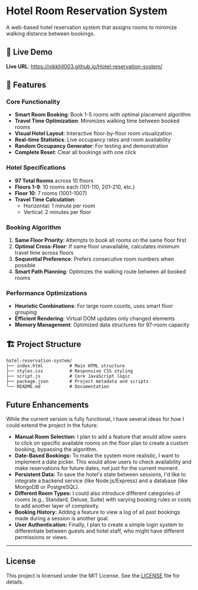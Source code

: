 # Hotel Room Reservation System

A web-based hotel reservation system that assigns rooms to minimize walking distance between bookings.

## 🚀 Live Demo

**Live URL**:  https://nikkhil003.github.io/Hotel-reservation-system/

## 🏨 Features

### Core Functionality
- **Smart Room Booking**: Book 1-5 rooms with optimal placement algorithm
- **Travel Time Optimization**: Minimizes walking time between booked rooms
- **Visual Hotel Layout**: Interactive floor-by-floor room visualization
- **Real-time Statistics**: Live occupancy rates and room availability
- **Random Occupancy Generator**: For testing and demonstration
- **Complete Reset**: Clear all bookings with one click

### Hotel Specifications
- **97 Total Rooms** across 10 floors
- **Floors 1-9**: 10 rooms each (101-110, 201-210, etc.)
- **Floor 10**: 7 rooms (1001-1007)
- **Travel Time Calculation**:
  - Horizontal: 1 minute per room
  - Vertical: 2 minutes per floor

### Booking Algorithm
1. **Same Floor Priority**: Attempts to book all rooms on the same floor first
2. **Optimal Cross-Floor**: If same floor unavailable, calculates minimum travel time across floors
3. **Sequential Preference**: Prefers consecutive room numbers when possible
4. **Smart Path Planning**: Optimizes the walking route between all booked rooms



### Performance Optimizations
- **Heuristic Combinations**: For large room counts, uses smart floor grouping
- **Efficient Rendering**: Virtual DOM updates only changed elements
- **Memory Management**: Optimized data structures for 97-room capacity

## 🏗️ Project Structure

```
hotel-reservation-system/
├── index.html          # Main HTML structure
├── styles.css          # Responsive CSS styling
├── script.js           # Core JavaScript logic
├── package.json        # Project metadata and scripts
└── README.md           # Documentation
```


## Future Enhancements

While the current version is fully functional, I have several ideas for how I could extend the project in the future:

- **Manual Room Selection:** I plan to add a feature that would allow users to click on specific available rooms on the floor plan to create a custom booking, bypassing the algorithm.
- **Date-Based Bookings:** To make the system more realistic, I want to implement a date picker. This would allow users to check availability and make reservations for future dates, not just for the current moment.
- **Persistent Data:** To save the hotel's state between sessions, I'd like to integrate a backend service (like Node.js/Express) and a database (like MongoDB or PostgreSQL).
- **Different Room Types:** I could also introduce different categories of rooms (e.g., Standard, Deluxe, Suite) with varying booking rules or costs to add another layer of complexity.
- **Booking History:** Adding a feature to view a log of all past bookings made during a session is another goal.
- **User Authentication:** Finally, I plan to create a simple login system to differentiate between guests and hotel staff, who might have different permissions or views.

---

## License

This project is licensed under the MIT License. See the [LICENSE](LICENSE) file for details.
